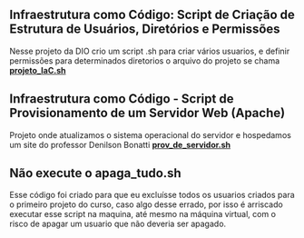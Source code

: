 ## Infraestrutura como Código: Script de Criação de Estrutura de Usuários, Diretórios e Permissões
Nesse projeto da DIO crio um script .sh para criar vários usuarios, e definir permissões para determinados diretorios 
o arquivo do projeto se chama [**projeto_IaC.sh**](https://github.com/PauloHIG/Projetos_estudo/blob/master/linux_aula/projeto_IaC.sh)

## Infraestrutura como Código - Script de Provisionamento de um Servidor Web (Apache)
Projeto onde atualizamos o sistema operacional do servidor e hospedamos um site do professor Denilson Bonatti
**[prov_de_servidor.sh](https://github.com/PauloHIG/Projetos_estudo/blob/master/linux_aula/prov_de_servidor.sh)**

## Não execute o apaga_tudo.sh 
Esse código foi criado para que eu excluísse todos os usuarios criados para o primeiro projeto do curso, caso algo desse errado, por isso é arriscado executar esse script na maquina, até mesmo na máquina virtual, com o risco de apagar um usuario que não deveria ser apagado.
